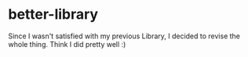 # better-library

Since I wasn't satisfied with my previous Library, I decided to revise the whole thing. Think I did pretty well :)

